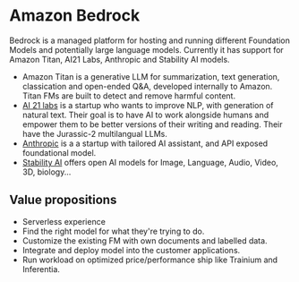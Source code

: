 # Amazon Bedrock

Bedrock is a managed platform for hosting and running different Foundation Models and potentially large language models. Currently it has support for Amazon Titan, AI21 Labs, Anthropic and Stability AI models. 

* Amazon Titan is a generative LLM for summarization, text generation, classication and open-ended Q&A, developed internally to Amazon. Titan FMs are built to detect and remove harmful content.
* [AI 21 labs](https://www.ai21.com/) is a startup who wants to improve NLP, with generation of natural text. Their goal is to have AI to work alongside humans and empower them to be better versions of their writing and reading. Their have the Jurassic-2 multilangual LLMs.
* [Anthropic](https://www.anthropic.com/) is a a startup with tailored AI assistant, and API exposed foundational model.
* [Stability AI](https://stability.ai/) offers open AI models for Image, Language, Audio, Video, 3D, biology...

## Value propositions

* Serverless experience
* Find the right model for what they're trying to do.
* Customize the existing FM with own documents and labelled data.
* Integrate and deploy model into the customer applications.
* Run workload on optimized price/performance ship like Trainium and Inferentia.